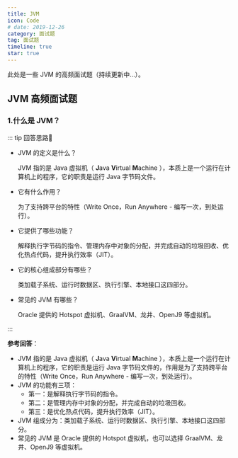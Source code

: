 ```yaml
---
title: JVM
icon: Code
# date: 2019-12-26
category: 面试题
tag: 面试题
timeline: true
star: true
---
```


此处是一些 JVM 的高频面试题（持续更新中...）。

<!-- more -->

## JVM 高频面试题

### 1.什么是 JVM？

::: tip 回答思路🔔

- JVM 的定义是什么？

  JVM 指的是 Java 虚拟机（ **J**ava **V**irtual **M**achine ），本质上是一个运行在计算机上的程序，它的职责是运行 Java 字节码文件。

- 它有什么作用？

  为了支持跨平台的特性（Write Once，Run Anywhere - 编写一次，到处运行）。

- 它提供了哪些功能？

  解释执行字节码的指令、管理内存中对象的分配，并完成自动的垃圾回收、优化热点代码，提升执行效率（JIT）。

- 它的核心组成部分有哪些？

  类加载子系统、运行时数据区、执行引擎、本地接口这四部分。

- 常见的 JVM 有哪些？

  Oracle 提供的 Hotspot 虚拟机、GraalVM、龙井、OpenJ9 等虚拟机。

:::

**参考回答**：

- JVM 指的是 Java 虚拟机（ **J**ava **V**irtual **M**achine ），本质上是一个运行在计算机上的程序，它的职责是运行 Java 字节码文件的，作用是为了支持跨平台的特性（Write Once，Run Anywhere - 编写一次，到处运行）。
- JVM 的功能有三项：
  - 第一：是解释执行字节码的指令。
  - 第二：是管理内存中对象的分配，并完成自动的垃圾回收。
  - 第三：是优化热点代码，提升执行效率（JIT）。
- JVM 组成分为：类加载子系统、运行时数据区、执行引擎、本地接口这四部分。
- 常见的 JVM 是 Oracle 提供的 Hotspot 虚拟机，也可以选择 GraalVM、龙井、OpenJ9 等虚拟机。
